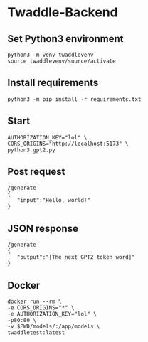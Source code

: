 # Twaddle-Backend

## Set Python3 environment
```
python3 -m venv twaddlevenv
source twaddlevenv/source/activate
```

## Install requirements
```
python3 -m pip install -r requirements.txt
```

## Start
```
AUTHORIZATION_KEY="lol" \
CORS_ORIGINS="http://localhost:5173" \
python3 gpt2.py
```

## Post request
```
/generate
{
   "input":"Hello, world!"
}
```

## JSON response
```
/generate
{
   "output":"[The next GPT2 token word]" 
}
```

## Docker 
```
docker run --rm \
-e CORS_ORIGINS="*" \
-e AUTHORIZATION_KEY="lol" \
-p80:80 \
-v $PWD/models/:/app/models \
twaddletest:latest
```